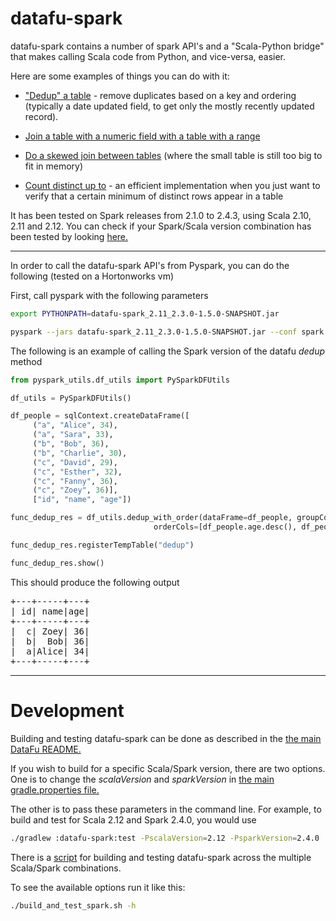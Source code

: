# datafu-spark

datafu-spark contains a number of spark API's and a "Scala-Python bridge" that makes calling Scala code from Python, and vice-versa, easier.

Here are some examples of things you can do with it:

* ["Dedup" a table](https://github.com/apache/datafu/blob/spark-tmp/datafu-spark/src/main/scala/datafu/spark/SparkDFUtils.scala#L139) - remove duplicates based on a key and ordering (typically a date updated field, to get only the mostly recently updated record).

* [Join a table with a numeric field with a table with a range](https://github.com/apache/datafu/blob/spark-tmp/datafu-spark/src/main/scala/datafu/spark/SparkDFUtils.scala#L361)

* [Do a skewed join between tables](https://github.com/apache/datafu/blob/spark-tmp/datafu-spark/src/main/scala/datafu/spark/SparkDFUtils.scala#L274) (where the small table is still too big to fit in memory)

* [Count distinct up to](https://github.com/apache/datafu/blob/spark-tmp/datafu-spark/src/main/scala/datafu/spark/SparkUDAFs.scala#L224) - an efficient implementation when you just want to verify that a certain minimum of distinct rows appear in a table

It has been tested on Spark releases from 2.1.0 to 2.4.3, using Scala 2.10, 2.11 and 2.12. You can check if your Spark/Scala version combination has been tested by looking [here.](https://github.com/apache/datafu/blob/spark-tmp/datafu-spark/build_and_test_spark.sh#L20)

-----------

In order to call the datafu-spark API's from Pyspark, you can do the following (tested on a Hortonworks vm)

First, call pyspark with the following parameters

```bash
export PYTHONPATH=datafu-spark_2.11_2.3.0-1.5.0-SNAPSHOT.jar

pyspark --jars datafu-spark_2.11_2.3.0-1.5.0-SNAPSHOT.jar --conf spark.executorEnv.PYTHONPATH=datafu-spark_2.11_2.3.0-1.5.0-SNAPSHOT.jar
```

The following is an example of calling the Spark version of the datafu _dedup_ method

```python
from pyspark_utils.df_utils import PySparkDFUtils

df_utils = PySparkDFUtils()

df_people = sqlContext.createDataFrame([
     ("a", "Alice", 34),
     ("a", "Sara", 33),
     ("b", "Bob", 36),
     ("b", "Charlie", 30),
     ("c", "David", 29),
     ("c", "Esther", 32),
     ("c", "Fanny", 36),
     ("c", "Zoey", 36)],
     ["id", "name", "age"])

func_dedup_res = df_utils.dedup_with_order(dataFrame=df_people, groupCol=df_people.id,
                                orderCols=[df_people.age.desc(), df_people.name.desc()])

func_dedup_res.registerTempTable("dedup")

func_dedup_res.show()
```

This should produce the following output

<pre>
+---+-----+---+
| id| name|age|
+---+-----+---+
|  c| Zoey| 36|
|  b|  Bob| 36|
|  a|Alice| 34|
+---+-----+---+
</pre>

-----------

# Development

Building and testing datafu-spark can be done as described in the [the main DataFu README.](https://github.com/apache/datafu/blob/master/README.md#developers)

If you wish to build for a specific Scala/Spark version, there are two options. One is to change the *scalaVersion* and *sparkVersion* in [the main gradle.properties file.](https://github.com/apache/datafu/blob/spark-tmp/gradle.properties#L22)

The other is to pass these parameters in the command line. For example, to build and test for Scala 2.12 and Spark 2.4.0, you would use

```bash
./gradlew :datafu-spark:test -PscalaVersion=2.12 -PsparkVersion=2.4.0
```

There is a [script](https://github.com/apache/datafu/tree/spark-tmp/datafu-spark/build_and_test_spark.sh) for building and testing datafu-spark across the multiple Scala/Spark combinations.

To see the available options run it like this:

```bash
./build_and_test_spark.sh -h
```


